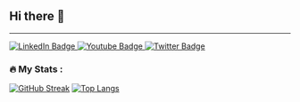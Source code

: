 ## Hi there 👋

<!--
**AllinsonG/AllinsonG** is a ✨ _special_ ✨ repository because its `README.md` (this file) appears on your GitHub profile.

Here are some ideas to get you started:

- 🔭 I’m currently working on ...
- 🌱 I’m currently learning ...
- 👯 I’m looking to collaborate on ...
- 🤔 I’m looking for help with ...
- 💬 Ask me about ...
- 📫 How to reach me: ...
- 😄 Pronouns: ...
- ⚡ Fun fact: ...
-->

---
<div id="badges">
  <a href="your-linkedin-URL">
    <img src="https://img.shields.io/badge/LinkedIn-blue?style=for-the-badge&logo=linkedin&logoColor=white" alt="LinkedIn Badge"/>
  </a>
  <a href="your-youtube-URL">
    <img src="https://img.shields.io/badge/YouTube-red?style=for-the-badge&logo=youtube&logoColor=white" alt="Youtube Badge"/>
  </a>
  <a href="your-twitter-URL">
    <img src="https://img.shields.io/badge/Twitter-blue?style=for-the-badge&logo=twitter&logoColor=white" alt="Twitter Badge"/>
  </a>
</div>
<img src="https://komarev.com/ghpvc/?username=AllinsonG&style=flat-square&color=blue" alt=""/>

### :fire: My Stats :
[![GitHub Streak](http://github-readme-streak-stats.herokuapp.com?user=AllinsonG&theme=dark&background=000000)](https://git.io/streak-stats)
[![Top Langs](https://github-readme-stats.vercel.app/api/top-langs/?username=AllinsonG&layout=compact&theme=vision-friendly-dark&count_private=true&include_all_commits=true)](https://github.com/anuraghazra/github-readme-stats)

